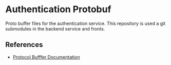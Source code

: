 # Authentication Protobuf

Proto buffer files for the authentication service. This repository is used a git submodules in the backend service and fronts.

## References

- [Protocol Bufffer Documentation](https://protobuf.dev/)
